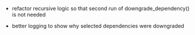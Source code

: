 - refactor recursive logic so that second run of downgrade_dependency() is not needed

- better logging to show why selected dependencies were downgraded
